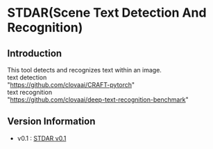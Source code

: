 # STDAR(Scene Text Detection And Recognition)

## Introduction

This tool detects and recognizes text within an image.  
text detection  
    "https://github.com/clovaai/CRAFT-pytorch"    
text recognition  
    "https://github.com/clovaai/deep-text-recognition-benchmark"  

## Version Information
- v0.1 : [STDAR v0.1](http://itgit.cu.ac.kr/atoMom/OCR)

